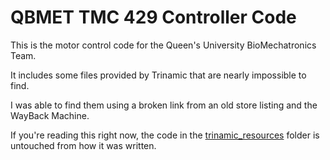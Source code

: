 # QBMET TMC 429 Controller Code

This is the motor control code for the Queen's University BioMechatronics Team.

It includes some files provided by Trinamic that are nearly impossible to find.

I was able to find them using a broken link from an old store listing and the WayBack Machine.

If you're reading this right now, the code in the [trinamic_resources](./trinamic_resources/) folder is untouched from how it was written.
